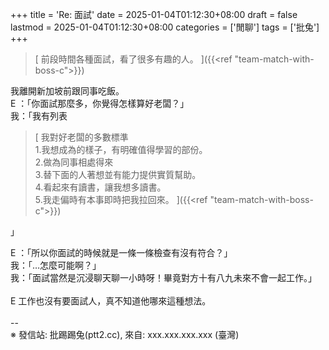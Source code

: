 +++
title = 'Re: 面試'
date = 2025-01-04T01:12:30+08:00
draft = false
lastmod = 2025-01-04T01:12:30+08:00
categories = ['閒聊']
tags = ['批兔']
+++
> [
前段時間各種面試，看了很多有趣的人。
]({{<ref "team-match-with-boss-c">}})

我離開新加坡前跟同事吃飯。<br>
E ：「你面試那麼多，你覺得怎樣算好老闆？」<br>
我：「我有列表<br>
> [
我對好老闆的多數標準<br>
1.我想成為的樣子，有明確值得學習的部份。<br>
2.做為同事相處得來<br>
3.替下面的人著想並有能力提供實質幫助。<br>
4.看起來有讀書，讓我想多讀書。<br>
5.我走偏時有本事即時把我拉回來。
]({{<ref "team-match-with-boss-c">}})

」

E ：「所以你面試的時候就是一條一條檢查有沒有符合？」<br>
我：「…怎麼可能啊？」<br>
我：「面試當然是沉浸聊天聊一小時呀！畢竟對方十有八九未來不會一起工作。」<br>
<br>
E 工作也沒有要面試人，真不知道他哪來這種想法。<br>
<br>
--<br>
※ 發信站: 批踢踢兔(ptt2.cc), 來自: xxx.xxx.xxx.xxx (臺灣)<br>
